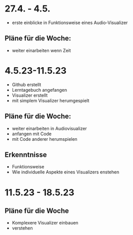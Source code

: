 # 27.4. - 4.5.
- erste einblicke in Funktionsweise eines Audio-Visualizer

## Pläne für die Woche:
 - weiter einarbeiten wenn Zeit

# 4.5.23-11.5.23
- Github erstellt 
- Lerntagebuch angefangen
- Visualizer erstellt
- mit simplem Visualizer herumgespielt 

## Pläne für die Woche: 
 - weiter einarbeiten in Audiovisualizer
 - anfangen mit Code
 - mit Code anderer herumspielen
## Erkenntnisse
 - Funktionsweise
 - Wie individuelle Aspekte eines Visualizers enstehen

# 11.5.23 - 18.5.23

## Pläne für die Woche
 - Komplexere Visualizer einbauen
 - verstehen